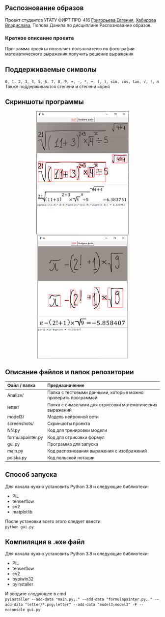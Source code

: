 ## Распознование образов
Проект студентов УГАТУ ФИРТ ПРО-416 [Григорьева Евгения](https://github.com/snodack), [Хабирова Владислава](https://github.com/Creckeryop), Попова Данила по дисциплине Распознование образов.<br>
### Краткое описание проекта
Программа проекта позволяет пользователю по фотографии математического выражения получить решение выражения<br>
## Поддерживаемые символы
`0, 1, 2, 3, 4, 5, 6, 7, 8, 9, +, -, *, ÷, (, ), sin, cos, tan, √, !, 𝜋`<br>
Также поддерживаются степени и степени корня

## Скриншоты программы
<p float="left" align="center">
<img src="screenshots/screenshot1.png" height=400/>
<img src="screenshots/screenshot2.png" height=400/>
</p>

## Описание файлов и папок репозитории
Файл / папка | Предназначение
:----------|:--------------- 
Analize/ | Папка с тестовыми данными, которые можно проверить программой
letter/ | Папка с символами для отрисовки математических выражений
model3/ | Модель нейронной сети
screenshots/ | Скриншоты проекта
NN.py | Код для тренировки модели
formulapainter.py | Код для отрисовки формул
gui.py | Программа для запуска
main.py | Код распознования выражения с изображений
polska.py | Код польской нотации
## Способ запуска
Для начала нужно установить Python 3.8 и следующие библиотеки:
* PIL
* tenserflow
* cv2
* matplotlib

После установки всего этого следует ввести:<br>
`python gui.py`

## Компиляция в .exe файл
Для начала нужно установить Python 3.8 и следующие библиотеки:
* PIL
* tenserflow
* cv2
* pypiwin32
* pyinstaller

И введите следующее в cmd<br>
`pyinstaller --add-data "main.py;." --add-data "formulapainter.py;." --add-data "letter/*.png;letter" --add-data "model3;model3" -F --noconsole gui.py`
